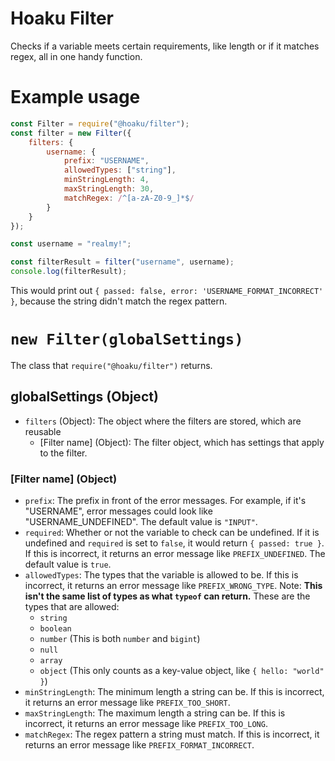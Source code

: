 # Hoaku Filter
Checks if a variable meets certain requirements, like length or if it matches regex, all in one handy function.

# Example usage
```js
const Filter = require("@hoaku/filter");
const filter = new Filter({
    filters: {
        username: {
            prefix: "USERNAME",
            allowedTypes: ["string"],
            minStringLength: 4,
            maxStringLength: 30,
            matchRegex: /^[a-zA-Z0-9_]*$/
        }
    }
});

const username = "realmy!";

const filterResult = filter("username", username);
console.log(filterResult);
```

This would print out `{ passed: false, error: 'USERNAME_FORMAT_INCORRECT' }`, because the string didn't match the regex pattern.

# `new Filter(globalSettings)`

The class that `require("@hoaku/filter")` returns.

## globalSettings (Object)
- `filters` (Object): The object where the filters are stored, which are reusable
    - [Filter name] (Object): The filter object, which has settings that apply to the filter.

### [Filter name] (Object)
- `prefix`: The prefix in front of the error messages. For example, if it's "USERNAME", error messages could look like "USERNAME_UNDEFINED". The default value is `"INPUT"`.
- `required`: Whether or not the variable to check can be undefined. If it is undefined and `required` is set to `false`, it would return `{ passed: true }`. If this is incorrect, it returns an error message like `PREFIX_UNDEFINED`. The default value is `true`.
- `allowedTypes`: The types that the variable is allowed to be. If this is incorrect, it returns an error message like `PREFIX_WRONG_TYPE`. Note: **This isn't the same list of types as what `typeof` can return.** These are the types that are allowed:
    - `string`
    - `boolean`
    - `number` (This is both `number` and `bigint`)
    - `null`
    - `array`
    - `object` (This only counts as a key-value object, like `{ hello: "world" }`)
- `minStringLength`: The minimum length a string can be. If this is incorrect, it returns an error message like `PREFIX_TOO_SHORT`.
- `maxStringLength`: The maximum length a string can be. If this is incorrect, it returns an error message like `PREFIX_TOO_LONG`.
- `matchRegex`: The regex pattern a string must match. If this is incorrect, it returns an error message like `PREFIX_FORMAT_INCORRECT`.
